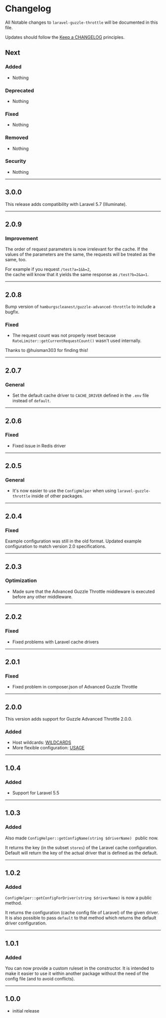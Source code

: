 # Changelog

All Notable changes to `laravel-guzzle-throttle` will be documented in this file.

Updates should follow the [Keep a CHANGELOG](http://keepachangelog.com/) principles.

## Next 

### Added
- Nothing

### Deprecated
- Nothing

### Fixed
- Nothing

### Removed
- Nothing

### Security
- Nothing

----------

## 3.0.0

This release adds compatibility with Laravel 5.7 (Illuminate).

----------

## 2.0.9

### Improvement
The order of request parameters is now irrelevant for the cache.
If the values of the parameters are the same, the requests will be treated as the same, too.

For example if you request `/test?a=1&b=2`,  
the cache will know that it yields the same response as `/test?b=2&a=1`.

----------

## 2.0.8

Bump version of `hamburgscleanest/guzzle-advanced-throttle` to include a bugfix.

### Fixed
- The request count was not properly reset because `RateLimiter::getCurrentRequestCount()` wasn't used internally.

Thanks to @huisman303 for finding this!

----------

## 2.0.7 

### General
- Set the default cache driver to `CACHE_DRIVER` defined in the `.env` file instead of `default`.

----------

## 2.0.6

### Fixed
- Fixed issue in Redis driver 

----------

## 2.0.5 

### General
- It's now easier to use the `ConfigHelper` when using `laravel-guzzle-throttle` inside of other packages.

----------

## 2.0.4 

### Fixed
Example configuration was still in the old format. Updated example configuration to match version 2.0 specifications.

----------

## 2.0.3

### Optimization
- Made sure that the Advanced Guzzle Throttle middleware is executed before any other middleware.

----------

## 2.0.2 

### Fixed
- Fixed problems with Laravel cache drivers

----------

## 2.0.1

### Fixed
- Fixed problem in composer.json of Advanced Guzzle Throttle

----------

## 2.0.0

This version adds support for Guzzle Advanced Throttle 2.0.0.

### Added
- Host wildcards: [WILDCARDS](https://github.com/hamburgscleanest/guzzle-advanced-throttle/blob/master/README.md#wildcards)
- More flexible configuration: [USAGE](https://github.com/hamburgscleanest/guzzle-advanced-throttle#usage)

----------

## 1.0.4

### Added

- Support for Laravel 5.5

----------

## 1.0.3

### Added

Also made `ConfigHelper::getConfigName(string $driverName) ` public now.

It returns the key (in the subset `stores`) of the Laravel cache configuration. 
Default will return the key of the actual driver that is defined as the default.

----------

## 1.0.2

### Added

`ConfigHelper::getConfigForDriver(string $driverName)` is now a public method.

It returns the configuration (cache config file of Laravel) of the given driver. 
It is also possible to pass `default` to that method which returns the default driver configuration. 

----------

## 1.0.1

### Added

You can now provide a custom ruleset in the constructor. 
It is intended to make it easier to use it within another package without the need of the config file (and to avoid conflicts).

----------

## 1.0.0

- initial release
